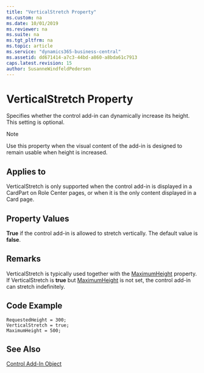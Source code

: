 ```yaml
---
title: "VerticalStretch Property"
ms.custom: na
ms.date: 10/01/2019
ms.reviewer: na
ms.suite: na
ms.tgt_pltfrm: na
ms.topic: article
ms.service: "dynamics365-business-central"
ms.assetid: dd671414-a7c3-44bd-a860-a8bda61c7913
caps.latest.revision: 15
author: SusanneWindfeldPedersen
---
```


 

# VerticalStretch Property

Specifies whether the control add-in can dynamically increase its height. This setting is optional.

> [!NOTE]
> Use this property when the visual content of the add-in is designed to remain usable when height is increased.

## Applies to
VerticalStretch is only supported when the control add-in is displayed in a CardPart on Role Center pages, or when it is the only content displayed in a Card page.

## Property Values
**True** if the control add-in is allowed to stretch vertically. The default value is **false**.

## Remarks
VerticalStretch is typically used together with the [MaximumHeight](devenv-maximumheight-property.md) property. If VerticalStretch is **true** but [MaximumHeight](devenv-maximumheight-property.md) is not set, the control add-in can stretch indefinitely. 


## Code Example
```
RequestedHeight = 300;
VerticalStretch = true;
MaximumHeight = 500;
```


## See Also  
[Control Add-In Object](../devenv-control-addin-object.md)   
 